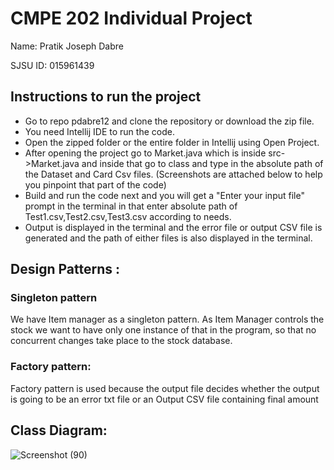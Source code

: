 # CMPE 202 Individual Project
Name: Pratik Joseph Dabre

SJSU ID: 015961439
## Instructions to run the project
- Go to repo pdabre12 and clone the repository or download the zip file.
- You need Intellij IDE to run the code.
- Open the zipped folder or the entire folder in Intellij using Open Project.
- After opening the project go to Market.java which is inside src->Market.java and inside that go to class and type in the absolute path of the Dataset and Card Csv files.
(Screenshots are attached below to help you pinpoint that part of the code)
- Build and run the code next and you will get a "Enter your input file" prompt in the terminal in that enter absolute path of Test1.csv,Test2.csv,Test3.csv according to needs.
- Output is displayed in the terminal and the error file or output CSV file is generated and the path of either files is also displayed in the terminal.


## Design Patterns :
 
### Singleton pattern
We have Item manager as a singleton pattern.
As Item Manager controls the stock we want to have only one instance of that in the program, so that no concurrent changes take place to the stock database.

### Factory pattern:
Factory pattern is used because the output file decides whether the output is going to be an error txt file or an Output CSV file containing final amount



## Class Diagram:
![Screenshot (90)](https://user-images.githubusercontent.com/80276547/144790435-f40be982-9316-488d-a53a-f488fc6f65c5.png)
